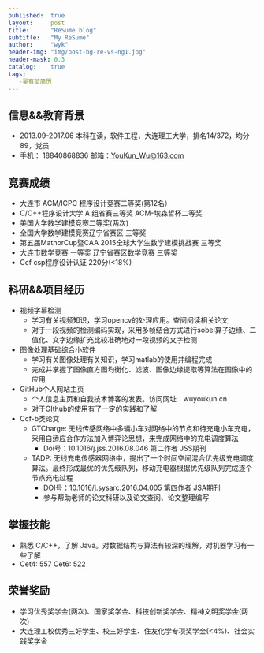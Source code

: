 ```yaml
---
published:  true
layout:     post
title:      "ReSume blog"
subtitle:   "My ReSume"
author:     "wyk"
header-img: "img/post-bg-re-vs-ng1.jpg"
header-mask: 0.3
catalog:    true
tags:
   -吴有堃简历
---
```


## 信息&&教育背景
* 2013.09-2017.06 本科在读，软件工程，大连理工大学，排名14/372，均分89，党员
* 手机： 18840868836 邮箱：YouKun_Wu@163.com

## 竞赛成绩
* 大连市 ACM/ICPC 程序设计竞赛二等奖(第12名）                             
* C/C++程序设计大学 A 组省赛三等奖   ACM-埃森哲杯二等奖                    
* 美国大学数学建模竞赛二等奖(两次)                                     
* 全国大学数学建模竞赛辽宁省赛区  三等奖                                     
* 第五届MathorCup暨CAA 2015全球大学生数学建模挑战赛  三等奖              
* 大连市数学竞赛     一等奖      辽宁省赛区数学竞赛    三等奖              
* Ccf csp程序设计认证 220分(<18%)   

## 科研&&项目经历
* 视频字幕检测
  * 学习有关视频知识，学习opencv的处理应用。查阅阅读相关论文
  * 对于一段视频的检测编码实现，采用多帧结合方式进行sobel算子边缘、二值化、文字边缘扩充比较准确地对一段视频的文字检测
* 图像处理基础综合小软件
  * 学习有关图像处理有关知识，学习matlab的使用并编程完成 
  * 完成并掌握了图像直方图均衡化、滤波、图像边缘提取等算法在图像中的应用
* GitHub个人网站主页
  * 个人信息主页和自我技术博客的发表。访问网址：wuyoukun.cn
  * 对于GIthub的使用有了一定的实践和了解
* Ccf-b类论文
  * GTCharge: 无线传感网络中多辆小车对网络中的节点和待充电小车充电，采用自适应合作方法加入博弈论思想，来完成网络中的充电调度算法
      * Doi号：10.1016/j.jss.2016.08.046    第二作者   JSS期刊
  * TADP: 无线充电传感器网络中，提出了一个时间空间混合优先级充电调度算法。最终形成最优的优先级队列，移动充电器根据优先级队列完成逐个节点充电过程
      * DOI号：10.1016/j.sysarc.2016.04.005   第四作者  JSA期刊
      * 参与帮助老师的论文科研以及论文查阅、论文整理编写

## 掌握技能
* 熟悉 C/C++，了解 Java。对数据结构与算法有较深的理解，对机器学习有一些了解
* Cet4: 557   Cet6: 522

## 荣誉奖励
* 学习优秀奖学金(两次)、国家奖学金、科技创新奖学金、精神文明奖学金(两次)
* 大连理工校优秀三好学生、校三好学生、住友化学专项奖学金(<4%)、社会实践奖学金